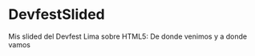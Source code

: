 DevfestSlided
=============

Mis slided del Devfest Lima sobre HTML5: De donde venimos y a donde vamos
